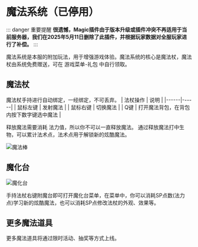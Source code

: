 # 魔法系统（已停用）

::: danger 重要提醒
**很遗憾，Magic插件由于版本升级或插件冲突不再适用于当前服务器，我们在2025年5月11日删除了此插件，并根据玩家数据对全服玩家进行了补偿。**
:::

魔法系统是本服的附加玩法，用于增强游戏体验。魔法系统的核心是魔法杖，魔法杖由系统免费赠送，可在 游戏菜单-礼包 中自行领取。

## 魔法杖

魔法杖手持进行自动绑定，一经绑定，不可丢弃。
| 法杖操作 | 说明 |
|------|------|
| 鼠标左键 | 发射魔法 |
| 鼠标右键 | 切换魔法 |
| Q键 | 打开魔法背包，在背包内按下数字键选中魔法 |

释放魔法需要消耗 法力值，所以你不可以一直释放魔法。
通过释放魔法打中生物，可以累计法术点，法术点用于解锁新的炫酷魔法。

![魔法棒](https://pic1.imgdb.cn/item/67bd855bd0e0a243d4050ec1.png)

## 魔化台

![魔化台](https://pic1.imgdb.cn/item/67bd8557d0e0a243d4050eb9.png)

手持法杖右键附魔台即可打开魔化台菜单，在菜单中，你可以消耗SP点数(法力点)学习新的炫酷魔法，也可以消耗SP点修改法杖的外观、效果等。

## 更多魔法道具

更多魔法道具将通过限时活动、抽奖等方式上线。